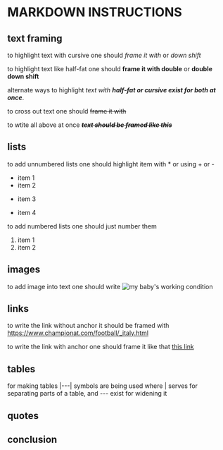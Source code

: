 # MARKDOWN INSTRUCTIONS

## text framing

to highlight text with cursive one should *frame it with* or _down shift_

to highlight text like half-fat one should **frame it with double** or __double down shift__

alternate ways to highlight _text with **half-fat or cursive exist for both at once**_.

to cross out text one should ~~frame it with~~

to wtite all above at once _**~~text should be framed like this~~**_

## lists

to add unnumbered lists one should highlight item with * or using + or -
* item 1
* item 2
+ item 3
- item 4

to add numbered lists one should just number them

1. item 1
2. item 2

## images

to add image into text one should write ![my baby's working condition](babyatwork.jpg)

## links

to write the link without anchor it should be framed with <https://www.championat.com/football/_italy.html> 

to write the link with anchor one should frame it like that [this link](https://www.championat.com/football/_italy.html)



## tables

for making tables |---| symbols are being used where | serves for separating parts of a table, and --- exist for widening it 

## quotes



## conclusion

